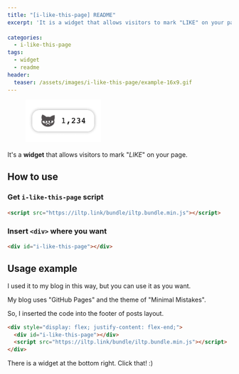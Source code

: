 ```yaml
---
title: "[i-like-this-page] README"
excerpt: 'It is a widget that allows visitors to mark "LIKE" on your page.'

categories:
  - i-like-this-page
tags:
  - widget
  - readme
header:
  teaser: /assets/images/i-like-this-page/example-16x9.gif
---
```


<figure style="justify-content:center;flex:1;margin-top:1em;margin-bottom:1em">
  <img src="/assets/images/i-like-this-page/example-16x9.gif" alt="i-like-this-page example" style="margin-bottom:.25em;border-radius:0;width:40%">
</figure>

It's a **widget** that allows visitors to mark "_LIKE_" on your page.

## How to use

### Get `i-like-this-page` script

```html
<script src="https://iltp.link/bundle/iltp.bundle.min.js"></script>
```

### Insert `<div>` where you want

```html
<div id="i-like-this-page"></div>
```

## Usage example

I used it to my blog in this way, but you can use it as you want.

My blog uses "GitHub Pages" and the theme of "Minimal Mistakes".

So, I inserted the code into the footer of posts layout.

```html
<div style="display: flex; justify-content: flex-end;">
  <div id="i-like-this-page"></div>
  <script src="https://iltp.link/bundle/iltp.bundle.min.js"></script>
</div>
```

There is a widget at the bottom right. Click that! :)
